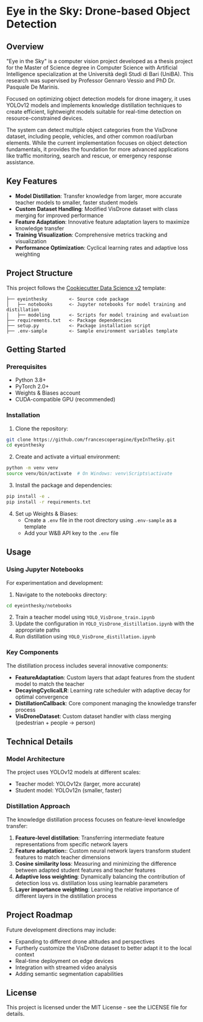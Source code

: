 # Eye in the Sky: Drone-based Object Detection

## Overview

"Eye in the Sky" is a computer vision project developed as a thesis project for the Master of Science degree in Computer Science with Artificial Intelligence specialization at the Università degli Studi di Bari (UniBA). This research was supervised by Professor Gennaro Vessio and PhD Dr. Pasquale De Marinis.

Focused on optimizing object detection models for drone imagery, it uses YOLOv12 models and implements knowledge distillation techniques to create efficient, lightweight models suitable for real-time detection on resource-constrained devices.

The system can detect multiple object categories from the VisDrone dataset, including people, vehicles, and other common road/urban elements. While the current implementation focuses on object detection fundamentals, it provides the foundation for more advanced applications like traffic monitoring, search and rescue, or emergency response assistance.

## Key Features

- **Model Distillation**: Transfer knowledge from larger, more accurate teacher models to smaller, faster student models
- **Custom Dataset Handling**: Modified VisDrone dataset with class merging for improved performance
- **Feature Adaptation**: Innovative feature adaptation layers to maximize knowledge transfer
- **Training Visualization**: Comprehensive metrics tracking and visualization
- **Performance Optimization**: Cyclical learning rates and adaptive loss weighting

## Project Structure

This project follows the [Cookiecutter Data Science v2](https://github.com/drivendata/cookiecutter-data-science) template:

```
├── eyeinthesky        <- Source code package
│   ├── notebooks      <- Jupyter notebooks for model training and distillation
│   ├── modeling       <- Scripts for model training and evaluation
├── requirements.txt   <- Package dependencies
├── setup.py           <- Package installation script
├── .env-sample        <- Sample environment variables template
```

## Getting Started

### Prerequisites

- Python 3.8+
- PyTorch 2.0+
- Weights & Biases account
- CUDA-compatible GPU (recommended)

### Installation

1. Clone the repository:
```bash
git clone https://github.com/francescoperagine/EyeInTheSky.git
cd eyeinthesky
```

2. Create and activate a virtual environment:
```bash
python -m venv venv
source venv/bin/activate  # On Windows: venv\Scripts\activate
```

3. Install the package and dependencies:
```bash
pip install -e .
pip install -r requirements.txt
```

4. Set up Weights & Biases:
   - Create a `.env` file in the root directory using `.env-sample` as a template
   - Add your W&B API key to the `.env` file

## Usage

### Using Jupyter Notebooks

For experimentation and development:

1. Navigate to the notebooks directory:
```bash
cd eyeinthesky/notebooks
```

2. Train a teacher model using `YOLO_VisDrone_train.ipynb`
3. Update the configuration in `YOLO_VisDrone_distillation.ipynb` with the appropriate paths
4. Run distillation using `YOLO_VisDrone_distillation.ipynb`

### Key Components

The distillation process includes several innovative components:

- **FeatureAdaptation**: Custom layers that adapt features from the student model to match the teacher
- **DecayingCyclicalLR**: Learning rate scheduler with adaptive decay for optimal convergence
- **DistillationCallback**: Core component managing the knowledge transfer process
- **VisDroneDataset**: Custom dataset handler with class merging (pedestrian + people → person)

## Technical Details

### Model Architecture

The project uses YOLOv12 models at different scales:
- Teacher model: YOLOv12x (larger, more accurate)
- Student model: YOLOv12n (smaller, faster)

### Distillation Approach

The knowledge distillation process focuses on feature-level knowledge transfer:
1. **Feature-level distillation**: Transferring intermediate feature representations from specific network layers
2. **Feature adaptation:**: Custom neural network layers transform student features to match teacher dimensions
3. **Cosine similarity loss**: Measuring and minimizing the difference between adapted student features and teacher features
4. **Adaptive loss weighting**: Dynamically balancing the contribution of detection loss vs. distillation loss using learnable parameters
5. **Layer importance weighting**: Learning the relative importance of different layers in the distillation process

## Project Roadmap

Future development directions may include:
- Expanding to different drone altitudes and perspectives
- Furtherly customize the VisDrone dataset to better adapt it to the local context
- Real-time deployment on edge devices
- Integration with streamed video analysis
- Adding semantic segmentation capabilities

## License

This project is licensed under the MIT License - see the LICENSE file for details.